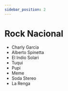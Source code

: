 ```yaml
---
sidebar_position: 2
---
```


# Rock Nacional

- Charly García
- Alberto Spinetta
- El Indio Solari
- Tuqui
- Pupi
- Meme
- Soda Stereo
- La Renga
